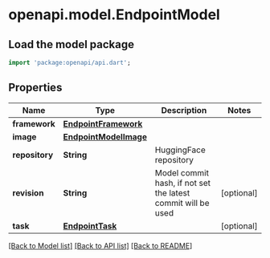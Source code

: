 # openapi.model.EndpointModel

## Load the model package
```dart
import 'package:openapi/api.dart';
```

## Properties
Name | Type | Description | Notes
------------ | ------------- | ------------- | -------------
**framework** | [**EndpointFramework**](EndpointFramework.md) |  | 
**image** | [**EndpointModelImage**](EndpointModelImage.md) |  | 
**repository** | **String** | HuggingFace repository | 
**revision** | **String** | Model commit hash, if not set the latest commit will be used | [optional] 
**task** | [**EndpointTask**](EndpointTask.md) |  | [optional] 

[[Back to Model list]](../README.md#documentation-for-models) [[Back to API list]](../README.md#documentation-for-api-endpoints) [[Back to README]](../README.md)


